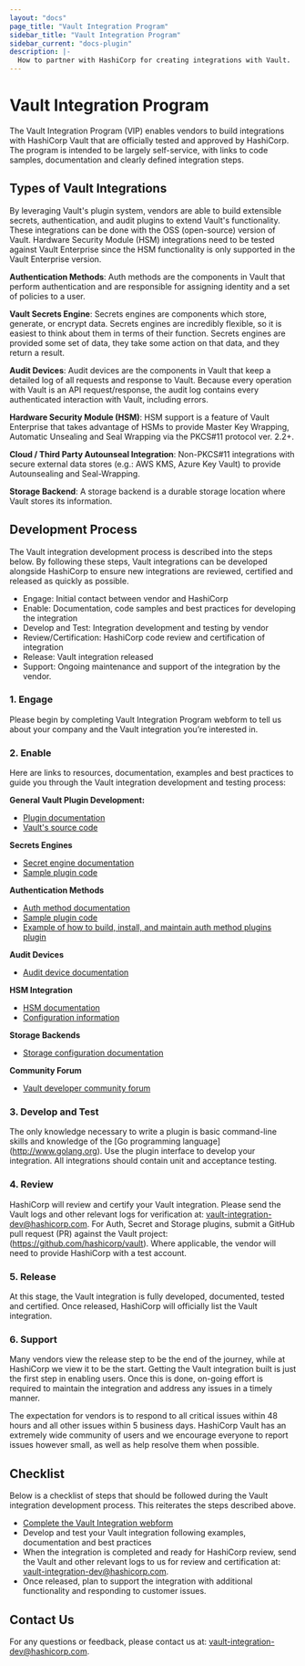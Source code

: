 ```yaml
---
layout: "docs"
page_title: "Vault Integration Program"
sidebar_title: "Vault Integration Program"
sidebar_current: "docs-plugin"
description: |-
  How to partner with HashiCorp for creating integrations with Vault.
---
```


# Vault Integration Program
The Vault Integration Program (VIP) enables vendors to build integrations with HashiCorp Vault that are officially tested and approved by HashiCorp. The program is intended to be largely self-service, with links to code samples, documentation and clearly defined integration steps.

## Types of Vault Integrations
By leveraging Vault's plugin system, vendors are able to build extensible secrets, authentication, and audit plugins to extend Vault's functionality. These integrations can be done with the OSS (open-source) version of Vault. Hardware Security Module (HSM) integrations need to be tested against Vault Enterprise since the HSM functionality is only supported in the Vault Enterprise version.

**Authentication Methods**: Auth methods are the components in Vault that perform authentication and are responsible for assigning identity and a set of policies to a user.

**Vault Secrets Engine**: Secrets engines are components which store, generate, or encrypt data. Secrets engines are incredibly flexible, so it is easiest to think about them in terms of their function. Secrets engines are provided some set of data, they take some action on that data, and they return a result.

**Audit Devices**: Audit devices are the components in Vault that keep a detailed log of all requests and response to Vault. Because every operation with Vault is an API request/response, the audit log contains every authenticated interaction with Vault, including errors.  

**Hardware Security Module (HSM)**: HSM support is a feature of Vault Enterprise that takes advantage of HSMs to provide Master Key Wrapping, Automatic Unsealing and Seal Wrapping via the PKCS#11 protocol ver. 2.2+.

**Cloud / Third Party Autounseal Integration**: Non-PKCS#11 integrations with secure external data stores (e.g.: AWS KMS, Azure Key Vault) to provide Autounsealing and Seal-Wrapping.

**Storage Backend**: A storage backend is a durable storage location where Vault stores its information.

## Development Process
The Vault integration development process is described into the steps below. By following these steps, Vault integrations can be developed alongside HashiCorp to ensure new integrations are reviewed, certified and released as quickly as possible.


* Engage: Initial contact between vendor and HashiCorp
* Enable: Documentation, code samples and best practices for developing the integration
* Develop and Test: Integration development and testing by vendor
* Review/Certification: HashiCorp code review and certification of integration
* Release: Vault integration released
* Support: Ongoing maintenance and support of the integration by the vendor.

### 1. Engage
Please begin by completing Vault Integration Program webform to tell us about your company and the Vault integration you’re interested in.

### 2. Enable
Here are links to resources, documentation, examples and best practices to guide you through the Vault integration development and testing process:


**General Vault Plugin Development:**
* [Plugin documentation](https://www.vaultproject.io/docs/internals/plugins.html)
* [Vault's source code](https://github.com/hashicorp/vault)

**Secrets Engines**
* [Secret engine documentation](https://www.vaultproject.io/docs/secrets/index.html)
* [Sample plugin code](https://github.com/hashicorp/vault-auth-plugin-example")

**Authentication Methods**
* [Auth method documentation](https://www.vaultproject.io/docs/auth/index.html)
* [Sample plugin code](https://github.com/hashicorp/vault-auth-plugin-example")
* [Example of how to build, install, and maintain auth method plugins plugin](https://www.hashicorp.com/blog/building-a-vault-secure-plugin)

**Audit Devices**
* [Audit device documentation](https://www.vaultproject.io/docs/audit/index.html)

**HSM Integration**
* [HSM documentation](https://www.vaultproject.io/docs/enterprise/hsm/index.html)
* [Configuration information](https://www.vaultproject.io/docs/configuration/seal/pkcs11.html)


**Storage Backends**
* [Storage configuration documentation](https://www.vaultproject.io/docs/configuration/storage/index.html)

**Community Forum**
* [Vault developer community forum](https://groups.google.com/forum/#!forum/vault-tool)

### 3. Develop and Test 
The only knowledge necessary to write a plugin is basic command-line skills and knowledge of the [Go programming language] (http://www.golang.org). Use the plugin interface to develop your integration. All integrations should contain unit and acceptance testing.  


### 4. Review 
HashiCorp will review and certify your Vault integration. Please send the Vault logs and other relevant logs for verification at: [vault-integration-dev@hashicorp.com](mailto:vault-integration-dev@hashicorp.com). For Auth, Secret and Storage plugins, submit a GitHub pull request (PR) against the Vault project: (https://github.com/hashicorp/vault). Where applicable, the vendor will need to provide HashiCorp with a test account.

### 5. Release 
At this stage, the Vault integration is fully developed, documented, tested and certified. Once released, HashiCorp will officially list the Vault integration.

### 6. Support
Many vendors view the release step to be the end of the journey, while at HashiCorp we view it to be the start. Getting the Vault integration built is just the first step in enabling users. Once this is done, on-going effort is required to maintain the integration and address any issues in a timely manner.

The expectation for vendors is to respond to all critical issues within 48 hours and all other issues within 5 business days. HashiCorp Vault has an extremely wide community of users and we encourage everyone to report issues however small, as well as help resolve them when possible.

## Checklist
Below is a checklist of steps that should be followed during the Vault integration development process. This reiterates the steps described above.

* [Complete the Vault Integration webform](https://docs.google.com/forms/d/e/1FAIpQLSfQL1uj-mL59bd2EyCPI31LT9uvVT-xKyoHAb5FKIwWwwJ1qQ/viewform)
* Develop and test your Vault integration following examples, documentation and best practices
* When the integration is completed and ready for HashiCorp review, send the Vault and other relevant logs to us for review and certification at: [vault-integration-dev@hashicorp.com](mailto:vault-integration-dev@hashicorp.com).
* Once released, plan to support the integration with additional functionality and responding to customer issues.

## Contact Us
For any questions or feedback, please contact us at: [vault-integration-dev@hashicorp.com](mailto:vault-integration-dev@hashicorp.com).
